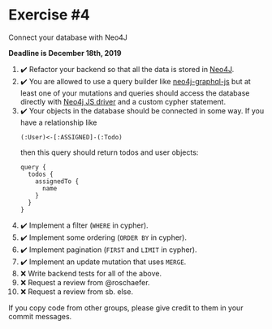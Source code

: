 # Exercise \#4

Connect your database with Neo4J

**Deadline is December 18th, 2019**

1. :heavy_check_mark: Refactor your backend so that all the data is stored in [Neo4J](https://neo4j.com/).
2. :heavy_check_mark: You are allowed to use a query builder like [neo4j-graphql-js](https://github.com/neo4j-graphql/neo4j-graphql-js)
   but at least one of your mutations and queries should access the database
   directly with [Neo4j JS driver](https://github.com/neo4j/neo4j-javascript-driver)
   and a custom cypher statement.
3. :heavy_check_mark: Your objects in the database should be connected in some way. If you have a
   relationship like
   ```
   (:User)<-[:ASSIGNED]-(:Todo)
   ```
   then this query should return todos and user objects:
   ```gql
   query {
     todos {
       assignedTo {
         name
       }
     }
   }
   ```
4. :heavy_check_mark: Implement a filter (`WHERE` in cypher).
5. :heavy_check_mark: Implement some ordering (`ORDER BY` in cypher).
6. :heavy_check_mark: Implement pagination (`FIRST` and `LIMIT` in cypher).
7. :heavy_check_mark: Implement an update mutation that uses `MERGE`.
8. :x: Write backend tests for all of the above.
9. :x: Request a review from @roschaefer.
10. :x: Request a review from sb. else.

If you copy code from other groups, please give credit to them in your commit
messages.
